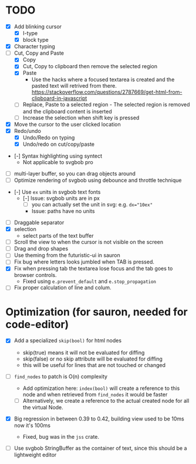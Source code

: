 # TODO
- [X] Add blinking cursor
    - [X] I-type
    - [X] block type
- [X] Character typing
- [ ] Cut, Copy and Paste
    - [X] Copy
    - [X] Cut, Copy to clipboard then remove the selected region
    - [X] Paste
        - Use the hacks where a focused textarea is created and the pasted text will
            retrived from there.
            https://stackoverflow.com/questions/2787669/get-html-from-clipboard-in-javascript
    - [ ] Replace, Paste to a selected region
           - The selected region is removed and the clipboard content is inserted
    - [ ] Increase the selection when shift key is pressed
- [X] Move the cursor to the user clicked location
- [X] Redo/undo
    - [X] Undo/Redo on typing
    - [X]  Undo/redo on cut/copy/paste
- [-] Syntax highlighting using syntect
    - Not applicable to svgbob pro
- [ ] multi-layer buffer, so you can drag objects around
- [ ] Optimize rendering of svgbob using debounce and throttle technique
- [-] Use `ex` units in svgbob text fonts
    - [-] Issue: svgbob units are in px
        - [ ] you can actually set the unit in svg: e.g.  `dx="10ex"`
        - Issue: paths have no units
- [ ] Draggable separator
- [X] selection
    - select parts of the text buffer
- [ ] Scroll the view to when the cursor is not visible on the screen
- [ ] Drag and drop shapes
- [ ] Use theming from the futuristic-ui in sauron
- [ ] Fix bug where letters looks jumbled when TAB is pressed.
- [X] Fix when pressing tab the textarea lose focus and the tab goes to browser controls.
    - Fixed using `e.prevent_default` and `e.stop_propagation`
- [ ] Fix proper calculation of line and colum.

# Optimization (for sauron, needed for code-editor)
- [X] Add a specialized `skip(bool)` for html nodes
    - skip(true) means it will not be evaluated for diffing
    - skip(false) or no skip attribute will be evaluated for diffing
    - this will be useful for lines that are not touched or changed
- [ ] `find_nodes` to patch is O(n) complexity
    - Add optimization here: `index(bool)` will create a reference
     to this node and when retrieved from `find_nodes` it would be faster
    - [ ] Alternatively, we create a reference to the actual
     created node for all the virtual Node.

- [X] Big regression in between 0.39 to 0.42, building view used to be 10ms now it's 100ms
    - Fixed, bug was in the `jss` crate.
- [ ] Use svgbob StringBuffer as the container of text, since this should be a lightweight editor

